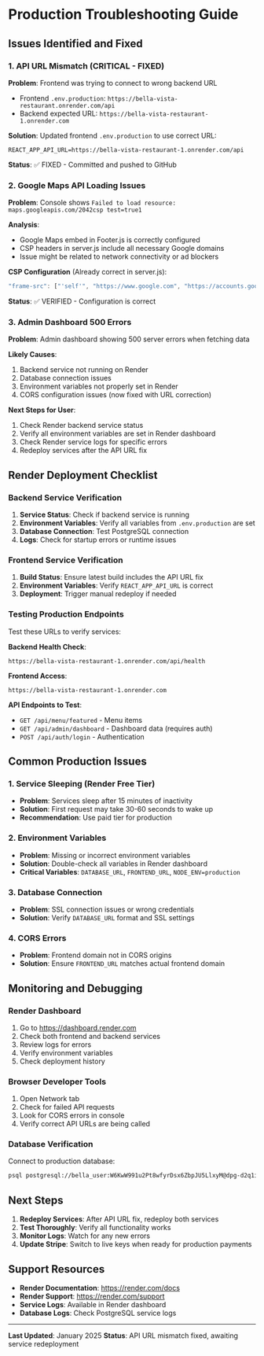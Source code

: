 # Production Troubleshooting Guide

## Issues Identified and Fixed

### 1. API URL Mismatch (CRITICAL - FIXED)

**Problem**: Frontend was trying to connect to wrong backend URL
- Frontend `.env.production`: `https://bella-vista-restaurant.onrender.com/api`
- Backend expected URL: `https://bella-vista-restaurant-1.onrender.com`

**Solution**: Updated frontend `.env.production` to use correct URL:
```
REACT_APP_API_URL=https://bella-vista-restaurant-1.onrender.com/api
```

**Status**: ✅ FIXED - Committed and pushed to GitHub

### 2. Google Maps API Loading Issues

**Problem**: Console shows `Failed to load resource: maps.googleapis.com/2042csp test=true1`

**Analysis**: 
- Google Maps embed in Footer.js is correctly configured
- CSP headers in server.js include all necessary Google domains
- Issue might be related to network connectivity or ad blockers

**CSP Configuration** (Already correct in server.js):
```javascript
"frame-src": ["'self'", "https://www.google.com", "https://accounts.google.com", "https://maps.google.com", "https://js.stripe.com", "https://checkout.stripe.com"]
```

**Status**: ✅ VERIFIED - Configuration is correct

### 3. Admin Dashboard 500 Errors

**Problem**: Admin dashboard showing 500 server errors when fetching data

**Likely Causes**:
1. Backend service not running on Render
2. Database connection issues
3. Environment variables not properly set in Render
4. CORS configuration issues (now fixed with URL correction)

**Next Steps for User**:
1. Check Render backend service status
2. Verify all environment variables are set in Render dashboard
3. Check Render service logs for specific errors
4. Redeploy services after the API URL fix

## Render Deployment Checklist

### Backend Service Verification
1. **Service Status**: Check if backend service is running
2. **Environment Variables**: Verify all variables from `.env.production` are set
3. **Database Connection**: Test PostgreSQL connection
4. **Logs**: Check for startup errors or runtime issues

### Frontend Service Verification
1. **Build Status**: Ensure latest build includes the API URL fix
2. **Environment Variables**: Verify `REACT_APP_API_URL` is correct
3. **Deployment**: Trigger manual redeploy if needed

### Testing Production Endpoints

Test these URLs to verify services:

**Backend Health Check**:
```
https://bella-vista-restaurant-1.onrender.com/api/health
```

**Frontend Access**:
```
https://bella-vista-restaurant-1.onrender.com
```

**API Endpoints to Test**:
- `GET /api/menu/featured` - Menu items
- `GET /api/admin/dashboard` - Dashboard data (requires auth)
- `POST /api/auth/login` - Authentication

## Common Production Issues

### 1. Service Sleeping (Render Free Tier)
- **Problem**: Services sleep after 15 minutes of inactivity
- **Solution**: First request may take 30-60 seconds to wake up
- **Recommendation**: Use paid tier for production

### 2. Environment Variables
- **Problem**: Missing or incorrect environment variables
- **Solution**: Double-check all variables in Render dashboard
- **Critical Variables**: `DATABASE_URL`, `FRONTEND_URL`, `NODE_ENV=production`

### 3. Database Connection
- **Problem**: SSL connection issues or wrong credentials
- **Solution**: Verify `DATABASE_URL` format and SSL settings

### 4. CORS Errors
- **Problem**: Frontend domain not in CORS origins
- **Solution**: Ensure `FRONTEND_URL` matches actual frontend domain

## Monitoring and Debugging

### Render Dashboard
1. Go to https://dashboard.render.com
2. Check both frontend and backend services
3. Review logs for errors
4. Verify environment variables
5. Check deployment history

### Browser Developer Tools
1. Open Network tab
2. Check for failed API requests
3. Look for CORS errors in console
4. Verify correct API URLs are being called

### Database Verification
Connect to production database:
```bash
psql postgresql://bella_user:W6KwW991u2Pt8wfyrDsx6ZbpJU5LlxyM@dpg-d2q1ifmr433s73dq11tg-a.oregon-postgres.render.com/bella_vista_db_dwub
```

## Next Steps

1. **Redeploy Services**: After API URL fix, redeploy both services
2. **Test Thoroughly**: Verify all functionality works
3. **Monitor Logs**: Watch for any new errors
4. **Update Stripe**: Switch to live keys when ready for production payments

## Support Resources

- **Render Documentation**: https://render.com/docs
- **Render Support**: https://render.com/support
- **Service Logs**: Available in Render dashboard
- **Database Logs**: Check PostgreSQL service logs

---

**Last Updated**: January 2025
**Status**: API URL mismatch fixed, awaiting service redeployment